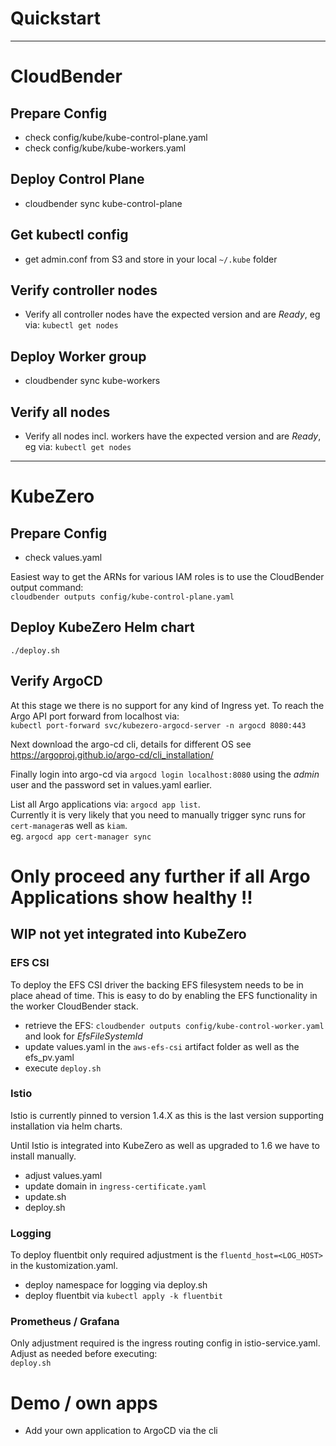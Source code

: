 # Quickstart    
---

# CloudBender

## Prepare Config
- check config/kube/kube-control-plane.yaml
- check config/kube/kube-workers.yaml


## Deploy Control Plane
- cloudbender sync kube-control-plane

## Get kubectl config
- get admin.conf from S3 and store in your local `~/.kube` folder

## Verify controller nodes
- Verify all controller nodes have the expected version and are *Ready*, eg via: `kubectl get nodes`

## Deploy Worker group
- cloudbender sync kube-workers

## Verify all nodes
- Verify all nodes incl. workers have the expected version and are *Ready*, eg via: `kubectl get nodes`


---
# KubeZero 

## Prepare Config
- check values.yaml

Easiest way to get the ARNs for various IAM roles is to use the CloudBender output command:  
`cloudbender outputs config/kube-control-plane.yaml`

## Deploy KubeZero Helm chart
`./deploy.sh`


## Verify ArgoCD
At this stage we there is no support for any kind of Ingress yet. To reach the Argo API port forward from localhost via:  
`kubectl port-forward svc/kubezero-argocd-server -n argocd 8080:443`

Next download the argo-cd cli, details for different OS see https://argoproj.github.io/argo-cd/cli_installation/  

Finally login into argo-cd via `argocd login localhost:8080` using the *admin* user and the password set in values.yaml earlier.

List all Argo applications via: `argocd app list`.  
Currently it is very likely that you need to manually trigger sync runs for `cert-manager`as well as `kiam`.  
eg. `argocd app cert-manager sync`


# Only proceed any further if all Argo Applications show healthy !!


## WIP not yet integrated into KubeZero

### EFS CSI 
To deploy the EFS CSI driver the backing EFS filesystem needs to be in place ahead of time. This is easy to do by enabling the EFS functionality in the worker CloudBender stack.  

- retrieve the EFS: `cloudbender outputs config/kube-control-worker.yaml` and look for *EfsFileSystemId*
- update values.yaml in the `aws-efs-csi` artifact folder as well as the efs_pv.yaml
- execute `deploy.sh`

### Istio
Istio is currently pinned to version 1.4.X as this is the last version supporting installation via helm charts. 

Until Istio is integrated into KubeZero as well as upgraded to 1.6 we have to install manually.  

- adjust values.yaml
- update domain in `ingress-certificate.yaml`
- update.sh
- deploy.sh

### Logging
To deploy fluentbit only required adjustment is the `fluentd_host=<LOG_HOST>` in the kustomization.yaml.

- deploy namespace for logging via deploy.sh
- deploy fluentbit via `kubectl apply -k fluentbit`

### Prometheus / Grafana
Only adjustment required is the ingress routing config in istio-service.yaml. Adjust as needed before executing:  
`deploy.sh`


# Demo / own apps
- Add your own application to ArgoCD via the cli